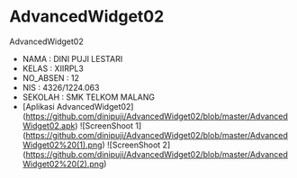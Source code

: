 # AdvancedWidget02

AdvancedWidget02
* NAMA      : DINI PUJI LESTARI
* KELAS     : XIIRPL3 
* NO_ABSEN  : 12
* NIS       : 4326/1224.063
* SEKOLAH   : SMK TELKOM MALANG 
* [Aplikasi AdvancedWidget02] (https://github.com/dinipuji/AdvancedWidget02/blob/master/AdvancedWidget02.apk)
![ScreenShoot 1] (https://github.com/dinipuji/AdvancedWidget02/blob/master/AdvancedWidget02%20(1).png) 
![ScreenShoot 2] (https://github.com/dinipuji/AdvancedWidget02/blob/master/AdvancedWidget02%20(2).png)
